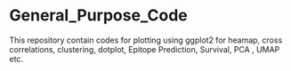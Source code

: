 # General_Purpose_Code
This repository contain codes for plotting using ggplot2 for heamap, cross correlations, clustering, dotplot, Epitope Prediction, Survival, PCA , UMAP  etc.
